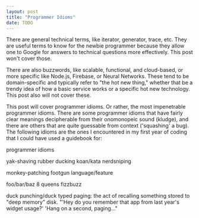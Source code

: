 ```yaml
---
layout: post
title: "Programmer Idioms"
date: TODO
---
```



There are general technical terms, like iterator, generator, trace, etc. They are useful terms to know for the newbie programmer because they allow one to Google for answers to technical questions more effectively. This post won't cover those.

There are also buzzwords, like scalable, functional, and cloud-based, or more specific like Node.js, Firebase, or Neural Networks. These tend to be domain-specific and typically refer to "the hot new thing," whether that be a trendy idea of how a basic service works or a specific hot new technology. This post also will not cover these.

This post will cover programmer idioms. Or rather, the most impenetrable programmer idioms. There are some programmer idioms that have fairly clear meanings decipherable from their onomonopeic sound (kludge), and there are others that are quite guessable from context ('squashing' a bug). The following idioms are the ones I encountered in my first year of coding that I could have used a guidebook for:

programmer idioms

yak-shaving
rubber ducking
koan/kata
nerdsniping

monkey-patching
footgun language/feature


foo/bar/baz
8 queens
fizzbuzz

duck punching/duck typed
paging: the act of recalling something stored to "deep memory" disk. "'Hey do you remember that app from last year's widget usage?' 'Hang on a second, paging..."
